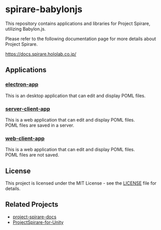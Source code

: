 # spirare-babylonjs

This repository contains applications and libraries for Project Spirare, utilizing Babylon.js.

Please refer to the following documentation page for more details about Project Spirare.

https://docs.spirare.hololab.co.jp/

## Applications
### [electron-app](./application/electron-app)
This is an desktop application that can edit and display POML files.

### [server-client-app](./application/server-client-app)
This is a web application that can edit and display POML files.  
POML files are saved in a server.

### [web-client-app](./application/web-client-app)
This is a web application that can edit and display POML files.  
POML files are not saved.

## License
This project is licensed under the MIT License - see the [LICENSE](./LICENSE.md) file for details.

## Related Projects

- [project-spirare-docs](https://github.com/HoloLabInc/project-spirare-docs)
- [ProjectSpirare-for-Unity](https://github.com/HoloLabInc/ProjectSpirare-for-Unity)
